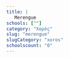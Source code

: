 ```yaml
---
title: |
   Merengue
schools: [""]
category: "Χορός"
slug: "merengue"
slugCategory: "xoros"
schoolscount: "0"
---
```


